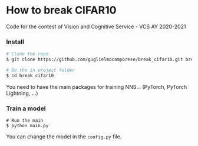 # How to break CIFAR10

Code for the contest of Vision and Cognitive Service - VCS AY 2020-2021

### Install
```bash
# Clone the repo 
$ git clone https://github.com/guglielmocamporese/break_cifar10.git break_cifar10

# Go the in project folder
$ cd break_cifar10
```

You need to have the main packages for training NNS... (PyTorch, PyTorch Lightning, ...)

### Train a model
```
# Run the main
$ python main.py
```

You can change the model in the `config.py` file.

